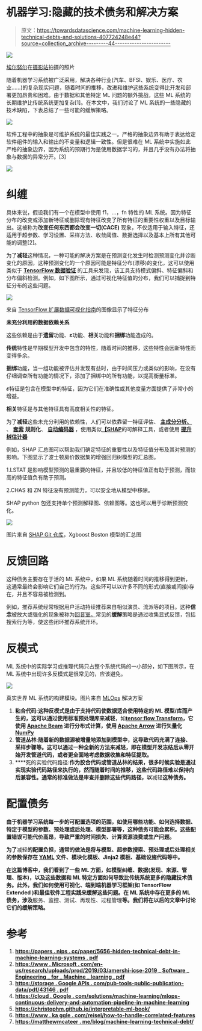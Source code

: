 # 机器学习:隐藏的技术债务和解决方案

> 原文：<https://towardsdatascience.com/machine-learning-hidden-technical-debts-and-solutions-407724248e44?source=collection_archive---------44----------------------->

![](img/f6db1cccc75fd5e7b61928bd0fa22574.png)

[埃尔努尔](https://www.shutterstock.com/image-photo/businessman-high-interest-debt-business-concept-720830461)在[摄影站](https://www.shutterstock.com/)拍摄的照片

随着机器学习系统被广泛采用，解决各种行业(汽车、BFSI、娱乐、医疗、农业……)的复杂现实问题，随着时间的推移，改进和维护这些系统变得比开发和部署更加昂贵和困难。由于数据和其他特定 ML 问题的额外挑战，这些 ML 系统的长期维护比传统系统更加复杂[1]。在本文中，我们讨论了 ML 系统的一些隐藏的技术缺陷，下表总结了一些可能的缓解策略。

![](img/ae9fb7f2ebada083856d72ec0dfd5a2b.png)

软件工程中的抽象是可维护系统的最佳实践之一。严格的抽象边界有助于表达给定软件组件的输入和输出的不变量和逻辑一致性。但是很难在 ML 系统中实施如此严格的抽象边界，因为系统的预期行为是使用数据学习的，并且几乎没有办法将抽象与数据的异常分开。[3]

![](img/249d20ec3aa39adaa6c8afd06ac20e8c.png)

# **纠缠**

具体来说，假设我们有一个在模型中使用 f1，…，fn 特性的 ML 系统。因为特征分布的改变或添加新特征或删除现有特征改变了所有特征的重要性权重以及目标输出。这被称为**改变任何东西都会改变一切(CACE)** 现象，不仅适用于输入特征，还适用于超参数、学习设置、采样方法、收敛阈值、数据选择以及基本上所有其他可能的调整[2]。

为了**减轻**这种情况，一种可能的解决方案是在预测变化发生时检测预测变化并诊断变化的原因，这种预测变化的一个原因可能是特征分布(漂移)的变化，这可以使用类似于 [**TensorFlow 数据验证**](https://www.tensorflow.org/tfx/guide/tfdv) 的工具来发现，该工具支持模式偏斜、特征偏斜和分布偏斜检测。例如，如下图所示，通过可视化特征值的分布，我们可以捕捉到特征分布的这些问题。

![](img/0d261d96593c223ac62f283833063a83.png)

来自 [TensorFlow 扩展数据可视化指南](https://www.tensorflow.org/tfx/guide/tfdv#skewdetect)的图像显示了特征分布

**未充分利用的数据依赖关系**

这些依赖是由于**遗留**功能、**ε**功能、**相关**功能和**捆绑**功能造成的。

**传统**特性是早期模型开发中包含的特性，随着时间的推移，这些特性会因新特性而变得多余。

**捆绑**功能，当一组功能被评估并发现有益时，由于时间压力或类似的影响，在没有仔细调查所有功能的情况下，添加了捆绑中的所有功能，以提高衡量标准。

***ε***特征是包含在模型中的特征，因为它们在准确性或其他度量方面提供了非常小的增益。

**相关**特征是与其他特征具有高度相关性的特征。

为了**减轻**这些未充分利用的依赖性，人们可以依靠留一特征评估、 [**主成分分析、**](https://www.tensorflow.org/tfx/transform/api_docs/python/tft/pca) 、 [**套索**](https://en.wikipedia.org/wiki/Lasso_(statistics)) **规则化**、 [**自动编码器**](https://www.tensorflow.org/tutorials/generative/autoencoder) ，使用类似[**【SHAP**](https://github.com/slundberg/shap)的可解释工具，或者使用 [**提升树估计器**](https://www.tensorflow.org/api_docs/python/tf/estimator/BoostedTreesEstimator)

例如，SHAP 汇总图可以帮助我们确定特征的重要性以及特征值分布及其对预测的影响。下图显示了波士顿房价数据集的增强回归树模型的汇总图。

1.LSTAT 是影响模型预测的最重要的特征，并且较低的特征值正有助于预测，而较高的特征值负有助于预测。

2.CHAS 和 ZN 特征没有预测能力，可以安全地从模型中移除。

SHAP python 包还支持单个预测解释图、依赖图等。这也可以用于诊断预测变化。

![](img/c9916b6470e73a743abcda7e13ba358e.png)

图片来自 [SHAP Git 仓库](https://github.com/slundberg/shap)，Xgboost Boston 模型的汇总图

# 反馈回路

这种债务主要存在于活的 ML 系统中，如果 ML 系统随着时间的推移得到更新，这通常最终会影响它们自己的行为。这些环可以以许多不同的形式(直接或间接)存在，并且不容易被检测到。

例如，推荐系统经常根据用户活动持续推荐来自相似演员、流派等的项目。这种**信念**被放大或强化的现象被称为[回音室。](https://en.wikipedia.org/wiki/Echo_chamber_(media))常见的**缓解**策略是通过收集显式反馈，包括搜索行为等，使这些闭环推荐系统开环。

# 反模式

ML 系统中的实际学习或推理代码只占整个系统代码的一小部分，如下图所示，在 ML 系统中出现许多反模式是很常见的，应该避免。

![](img/ddabeda24244b911775bde96eb75df5f.png)

真实世界 ML 系统的构建模块。图片来自 [MLOps](https://cloud.google.com/solutions/machine-learning/mlops-continuous-delivery-and-automation-pipelines-in-machine-learning) 解决方案

1.  **粘合代码:**这种反模式是由于支持代码使数据适合使用特定的 ML 模型/库而产生的，这可以通过使用标准预处理库**来减轻**，如[**tensor flow Transform**](https://www.tensorflow.org/tfx/transform/get_started)**，它使用 [**Apache Beam**](https://beam.apache.org/) 进行分布式计算，使用 [**Apache Arrow**](https://arrow.apache.org/) 进行矢量化 [**NumPy**](https://numpy.org/)**
2.  ****管道丛林:**随着新的数据源被增量地添加到模型中，这导致代码充满了连接、采样步骤等。这可以通过一种**全新的方法**来**减轻**，即在模型开发冻结后从零开始开发管道代码，或者更全面地考虑数据收集和特征提取。**
3.  ****死的实验代码路径:**作为胶合代码或管道丛林的结果，很多时候实验是通过实现实验代码路径来执行的，然而随着时间的推移，这些代码路径难以保持向后兼容性。通常的标准做法是审查并删除这些代码路径，以**减轻**这种债务。**

# **配置债务**

**由于机器学习系统每一步的可配置选项的范围，如使用哪些功能、如何选择数据、特定于模型的参数、预处理或后处理、模型部署等，这种债务可能会累积。这些配置错误可能代价高昂，导致严重的时间损失、计算资源浪费或生产问题。**

**为了**减轻**的配置负担，通常的做法是将与模型、超参数搜索、预处理或后处理相关的参数保存在 [YAML](https://yaml.org/) 文件、模块化模板、Jinja2 模板、基础设施代码等中。**

**在这篇博客中，我们看到了一些 ML 方面，如模型纠缠、数据(发现、来源、管理、版本)，以及这些数据和 ML 特定方面如何导致比传统系统更多的隐藏技术债务。此外，我们如何使用可视化、端到端机器学习框架(如 **TensorFlow Extended** )和最佳软件工程实践来缓解这些问题。在 ML 系统中存在更多的 ML 债务，涉及**服务、监控、测试、再现性、过程管理**等。我们将在以后的文章中讨论它们的缓解策略。**

# **参考**

1.  **[https://papers . nips . cc/paper/5656-hidden-technical-debt-in-machine-learning-systems . pdf](https://papers.nips.cc/paper/5656-hidden-technical-debt-in-machine-learning-systems.pdf)**
2.  **[https://www . Microsoft . com/en-us/research/uploads/prod/2019/03/amershi-icse-2019 _ Software _ Engineering _ for _ Machine _ learning . pdf](https://www.microsoft.com/en-us/research/uploads/prod/2019/03/amershi-icse-2019_Software_Engineering_for_Machine_Learning.pdf)**
3.  **[https://storage . Google APIs . com/pub-tools-public-publication-data/pdf/43146 . pdf](https://storage.googleapis.com/pub-tools-public-publication-data/pdf/43146.pdf)**
4.  **[https://cloud . Google . com/solutions/machine-learning/mlops-continuous-delivery-and-automation-pipeline-in-machine-learning](https://cloud.google.com/solutions/machine-learning/mlops-continuous-delivery-and-automation-pipelines-in-machine-learning#characteristics)**
5.  **https://christophm.github.io/interpretable-ml-book/**
6.  **[https://www . ka ggle . com/reisel/how-to-handle-correlated-features](https://www.kaggle.com/reisel/how-to-handle-correlated-features)**
7.  **[https://matthewmcateer . me/blog/machine-learning-technical-debt/](https://matthewmcateer.me/blog/machine-learning-technical-debt/)**